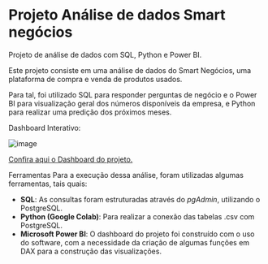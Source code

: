 # Projeto Análise de dados Smart negócios 

Projeto de análise de dados com SQL, Python  e Power BI. 

Este projeto consiste em uma análise de dados do Smart Negócios, uma plataforma de compra e venda de produtos usados. 

Para tal, foi utilizado SQL para responder perguntas de negócio e o Power BI para visualização geral dos números disponíveis da empresa, e Python para realizar uma predição dos próximos meses. 



Dashboard Interativo:

![image](https://github.com/Sabr2na/Projeto1-/assets/156133566/bba5a9e7-0e4c-44d1-bdc3-fa116291a4fc)




[Confira aqui o Dashboard do projeto.](https://app.powerbi.com/groups/me/reports/c9252681-c97a-4f37-906a-d3b8696af7c2/ReportSection?experience=power-bi)



Ferramentas
Para a execução dessa análise, foram utilizadas algumas ferramentas, tais quais:
- **SQL**: As consultas foram estruturadas através do *pgAdmin*, utilizando o PostgreSQL. 
- **Python (Google Colab)**: Para realizar a conexão das tabelas .csv com PostgreSQL. 
- **Microsoft Power BI**: O dashboard do projeto foi construído com o uso do software, com a necessidade da criação de algumas funções em DAX para a construção das visualizações.




